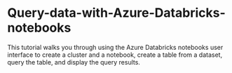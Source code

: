 # Query-data-with-Azure-Databricks-notebooks
This tutorial walks you through using the Azure Databricks notebooks user interface to create a cluster and a notebook, create a table from a dataset, query the table, and display the query results.
